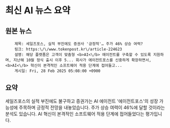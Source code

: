 # 최신 AI 뉴스 요약

## 원본 뉴스
		제목: 세일즈포스, 실적 부진에도 증권사 '긍정적'… 주가 46% 상승 여력?
		링크: https:\/\/www.tokenpost.kr\/article-224623
		설명: 해당 플랫폼은 고객이 맞춤형 <b>AI<\/b> 에이전트를 구축할 수 있도록 지원하며, 지난해 10월 정식 출시 이후 5... 회사가 에이전트포스를 신중하게 확장하면서, <b>AI<\/b> 혁신이 본격적인 소프트웨어 적용 단계에 접어들고... 
		게시일: Fri, 28 Feb 2025 05:08:00 +0900


## 요약
세일즈포스의 실적 부진에도 불구하고 증권가는 AI 에이전트 '에이전트포스'의 성장 가능성에 주목하며 긍정적 전망을 내놓았습니다. 주가 상승 여력이 46%에 달할 것이라는 분석도 있습니다. AI 혁신이 본격적인 소프트웨어 적용 단계에 접어들었다는 평가입니다.
